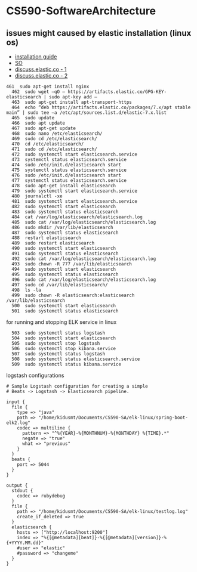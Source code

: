 # CS590-SoftwareArchitecture

## issues might caused by elastic installation (linux os)
- [installation guide](https://www.elastic.co/guide/en/elasticsearch/reference/current/getting-started.html)
- [SO](https://stackoverflow.com/questions/58656747/elasticsearch-job-for-elasticsearch-service-failed)
- [discuss.elastic.co - 1](https://discuss.elastic.co/t/unable-to-start-elasticsearch-as-service/178440)
- [discuss.elastic.co - 2](https://discuss.elastic.co/t/java-lang-illegalstateexception-unable-to-access-path-data-var-lib-elasticsearch/238456)

```
461  sudo apt-get install nginx
  462  sudo wget –qO – https://artifacts.elastic.co/GPG-KEY-elasticsearch | sudo apt-key add –
  463  sudo apt-get install apt-transport-https
  464  echo “deb https://artifacts.elastic.co/packages/7.x/apt stable main” | sudo tee –a /etc/apt/sources.list.d/elastic-7.x.list
  465  sudo update 
  466  sudo apt update
  467  sudo apt-get update
  468  sudo nano /etc/elasticsearch/
  469  sudo cd /etc/elasticsearch/
  470  cd /etc/elasticsearch/
  471  sudo cd /etc/elasticsearch/
  472  sudo systemctl start elasticsearch.service
  473  systemctl status elasticsearch.service 
  474  sudo /etc/init.d/elasticsearch start
  475  systemctl status elasticsearch.service 
  476  sudo /etc/init.d/elasticsearch start
  477  systemctl status elasticsearch.service 
  478  sudo apt-get install elasticsearch
  479  sudo systemctl start elasticsearch.service
  480  journalctl -xe
  481  sudo systemctl start elasticsearch.service
  482  sudo systemctl start elasticsearch
  483  sudo systemctl status elasticsearch
  484  cat /var/log/elasticsearch/elasticsearch.log
  485  sudo cat /var/log/elasticsearch/elasticsearch.log
  486  sudo mkdir /var/lib/elasticsearch
  487  sudo systemctl status elasticsearch
  488  restart elasticsearch
  489  sudo restart elasticsearch
  490  sudo systemctl start elasticsearch
  491  sudo systemctl status elasticsearch
  492  sudo cat /var/log/elasticsearch/elasticsearch.log
  493  sudo chown -R 777 /var/lib/elasticsearch
  494  sudo systemctl start elasticsearch
  495  sudo systemctl status elasticsearch
  496  sudo cat /var/log/elasticsearch/elasticsearch.log
  497  sudo cd /var/lib/elasticsearch/
  498  ls -la
  499  sudo chown -R elasticsearch:elasticsearch /var/lib/elasticsearch
  500  sudo systemctl start elasticsearch
  501  sudo systemctl status elasticsearch

```

for running and stopping ELK service in linux
```
  503  sudo systemctl status logstash
  504  sudo systemctl start elasticsearch
  505  sudo systemctl stop logstash
  506  sudo systemctl stop kibana.service 
  507  sudo systemctl status logstash
  508  sudo systemctl status elasticsearch.service 
  509  sudo systemctl status kibana.service 
```

logstash configurations

```
# Sample Logstash configuration for creating a simple
# Beats -> Logstash -> Elasticsearch pipeline.

input {
  file {
    type => "java"
    path => "/home/kidusmt/Documents/CS590-SA/elk-linux/spring-boot-elk2.log"
    codec => multiline {
      pattern => "^%{YEAR}-%{MONTHNUM}-%{MONTHDAY} %{TIME}.*"
      negate => "true"
      what => "previous"
    }
  }
  beats {
    port => 5044
  }
}

output {
  stdout {
    codec => rubydebug
  }
  file {
    path => "/home/kidusmt/Documents/CS590-SA/elk-linux/testlog.log"
    create_if_deleted => true
  }
  elasticsearch {
    hosts => ["http://localhost:9200"]
    index => "%{[@metadata][beat]}-%{[@metadata][version]}-%{+YYYY.MM.dd}"
    #user => "elastic"
    #password => "changeme"
  }
}

```
